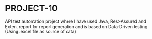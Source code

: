 # PROJECT-10
API test automation project where I have used Java, Rest-Assured and Extent report for report generation and is based on Data-Driven testing (Using .excel file as source of data)
